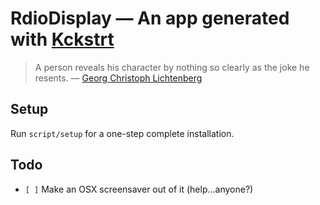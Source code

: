 # RdioDisplay — An app generated with [Kckstrt][]

> A person reveals his character by nothing so clearly as the joke he resents. — [Georg Christoph Lichtenberg][GCL]

## Setup
Run `script/setup` for a one-step complete installation.

## Todo
- `[ ]` Make an OSX screensaver out of it (help…anyone?)

[Kckstrt]: https://github.com/heliom/kckstrt
[GCL]: http://www.quotationspage.com/random.php3

